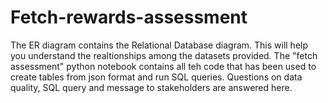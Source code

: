 # Fetch-rewards-assessment
The ER diagram contains the Relational Database diagram. This will help you understand the realtionships among the datasets provided.
The "fetch assessment" python notebook contains all teh code that has been used to create tables from json format and run SQL queries. Questions on data quality, SQL query and message to stakeholders are answered here.
